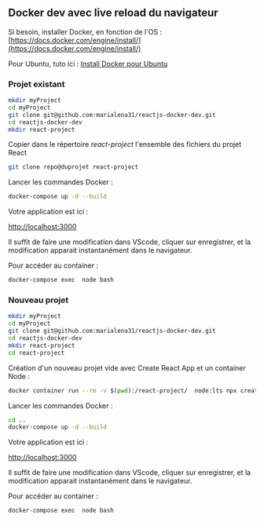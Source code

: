 ## Docker dev avec live reload du navigateur

Si besoin, installer Docker, en fonction de l'OS : [https://docs.docker.com/engine/install/](https://docs.docker.com/engine/install/)

Pour Ubuntu, tuto ici : [Install Docker pour Ubuntu](https://www.notion.so/Docker-299252aaf34c44deadb76a57ce0a93ca)

### Projet existant

```bash
mkdir myProject
cd myProject
git clone git@github.com:marialena31/reactjs-docker-dev.git
cd reactjs-docker-dev
mkdir react-project
```

Copier dans le répertoire *react-project* l'ensemble des fichiers du projet React

```bash
git clone repo@duprojet react-project
```

Lancer les commandes Docker :

```bash
docker-compose up -d --build
```

Votre application est ici :

[http://localhost:3000](http://localhost:3000)

Il suffit de faire une modification dans VScode, cliquer sur enregistrer, et la modification apparait instantanément dans le navigateur.

Pour accéder au container :

```bash
docker-compose exec  node bash
```

### Nouveau projet

```bash
mkdir myProject
cd myProject
git clone git@github.com:marialena31/reactjs-docker-dev.git
cd reactjs-docker-dev
mkdir react-project
cd react-project
```

Création d'un nouveau projet vide avec Create React App et un container Node :

```bash
docker container run --rm -v $(pwd):/react-project/  node:lts npx create-react-app react-project
```

Lancer les commandes Docker :

```bash
cd ..
docker-compose up -d --build
```

Votre application est ici :

[http://localhost:3000](http://localhost:3000)

Il suffit de faire une modification dans VScode, cliquer sur enregistrer, et la modification apparait instantanément dans le navigateur.

Pour accéder au container :

```bash
docker-compose exec  node bash
```